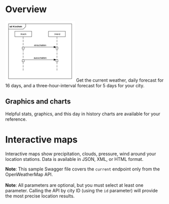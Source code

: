 # Overview

![Cooles Diagram](./UmlSequenzdiagramm.png)
Get the current weather, daily forecast for 16 days, and a
three-hour-interval forecast for 5 days for your city.

## Graphics and charts

Helpful stats, graphics, and this day in history charts are available for your reference.

# Interactive maps

Interactive maps show precipitation, clouds, pressure, wind around your location stations. Data is available in JSON, XML, or HTML format.

**Note**: This sample Swagger file covers the `current` endpoint only from the OpenWeatherMap API. <br/><br/> **Note**: All parameters are optional, but you must select at least one parameter. Calling the API by city ID (using the `id` parameter) will provide the most precise location results.